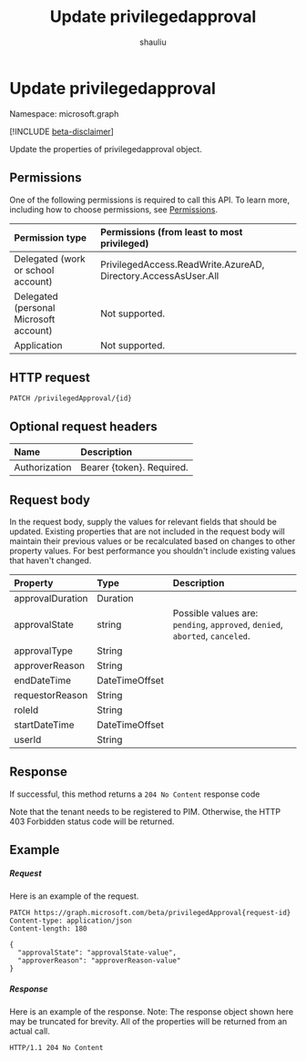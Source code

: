 ﻿---
title: "Update privilegedapproval"
description: "Update the properties of privilegedapproval object."
localization_priority: Normal
doc_type: apiPageType
ms.prod: "microsoft-identity-platform"
author: "shauliu"
---

# Update privilegedapproval

Namespace: microsoft.graph

[!INCLUDE [beta-disclaimer](../../includes/beta-disclaimer.md)]

Update the properties of privilegedapproval object.

## Permissions

One of the following permissions is required to call this API. To learn more, including how to choose permissions, see [Permissions](/graph/permissions-reference).

| Permission type                        | Permissions (from least to most privileged)                    |
| :------------------------------------- | :------------------------------------------------------------- |
| Delegated (work or school account)     | PrivilegedAccess.ReadWrite.AzureAD, Directory.AccessAsUser.All |
| Delegated (personal Microsoft account) | Not supported.                                                 |
| Application                            | Not supported.                                                 |

## HTTP request

<!-- { "blockType": "ignored" } -->

```http
PATCH /privilegedApproval/{id}
```

## Optional request headers

| Name          | Description               |
| :------------ | :------------------------ |
| Authorization | Bearer {token}. Required. |

## Request body

In the request body, supply the values for relevant fields that should be updated. Existing properties that are not included in the request body will maintain their previous values or be recalculated based on changes to other property values. For best performance you shouldn't include existing values that haven't changed.

| Property         | Type           | Description                                                                  |
| :--------------- | :------------- | :--------------------------------------------------------------------------- |
| approvalDuration | Duration       |                                                                              |
| approvalState    | string         | Possible values are: `pending`, `approved`, `denied`, `aborted`, `canceled`. |
| approvalType     | String         |                                                                              |
| approverReason   | String         |                                                                              |
| endDateTime      | DateTimeOffset |                                                                              |
| requestorReason  | String         |                                                                              |
| roleId           | String         |                                                                              |
| startDateTime    | DateTimeOffset |                                                                              |
| userId           | String         |                                                                              |

## Response

If successful, this method returns a `204 No Content` response code

Note that the tenant needs to be registered to PIM. Otherwise, the HTTP 403 Forbidden status code will be returned.

## Example

##### Request

Here is an example of the request.

<!-- {
  "blockType": "request",
  "name": "update_privilegedapproval"
}-->

```http
PATCH https://graph.microsoft.com/beta/privilegedApproval{request-id}
Content-type: application/json
Content-length: 180

{
  "approvalState": "approvalState-value",
  "approverReason": "approverReason-value"
}
```

##### Response

Here is an example of the response. Note: The response object shown here may be truncated for brevity. All of the properties will be returned from an actual call.

<!-- {
  "blockType": "response",
  "truncated": true,
  "@odata.type": "microsoft.graph.privilegedApproval"
} -->

```http
HTTP/1.1 204 No Content
```

<!-- uuid: 8fcb5dbc-d5aa-4681-8e31-b001d5168d79
2015-10-25 14:57:30 UTC -->

<!--
{
  "type": "#page.annotation",
  "description": "Update privilegedapproval",
  "keywords": "",
  "section": "documentation",
  "tocPath": "",
  "suppressions": []
}
-->
